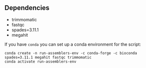 ## Dependencies

- trimmomatic
- fastqc
- spades=3.11.1
- megahit

If you have `conda` you can set up a conda environment for the script:
```
conda create -n run-assemblers-env -c conda-forge -c bioconda spades=3.11.1 megahit fastqc trimmomatic
conda activate run-assemblers-env

```

